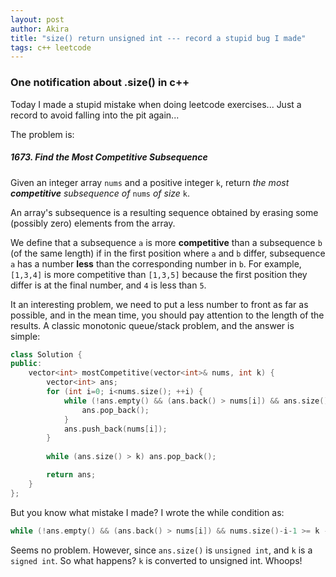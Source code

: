 ```yaml
---
layout: post
author: Akira
title: "size() return unsigned int --- record a stupid bug I made"
tags: c++ leetcode
---
```



### One notification about .size() in c++

Today I made a stupid mistake when doing leetcode exercises... Just a record to avoid falling into the pit again...

The problem is: 

##### 1673. Find the Most Competitive Subsequence

Given an integer array `nums` and a positive integer `k`, return *the most **competitive** subsequence of* `nums` *of size* `k`.

An array's subsequence is a resulting sequence obtained by erasing some (possibly zero) elements from the array.

We define that a subsequence `a` is more **competitive** than a subsequence `b` (of the same length) if in the first position where `a` and `b` differ, subsequence `a` has a number **less** than the corresponding number in `b`. For example, `[1,3,4]` is more competitive than `[1,3,5]` because the first position they differ is at the final number, and `4` is less than `5`.



It an interesting problem, we need to put a less number to front as far as possible, and in the mean time, you should pay attention to the length of the results. A classic monotonic queue/stack problem, and the answer is simple:

```c++
class Solution {
public:
    vector<int> mostCompetitive(vector<int>& nums, int k) {
        vector<int> ans;
        for (int i=0; i<nums.size(); ++i) {
            while (!ans.empty() && (ans.back() > nums[i]) && ans.size() + nums.size()-i-1 >= k) {
                ans.pop_back(); 
            }
            ans.push_back(nums[i]);
        }
        
        while (ans.size() > k) ans.pop_back();

        return ans;
    }
};
```



But you know what mistake I made? I wrote the while condition as:

```c++
while (!ans.empty() && (ans.back() > nums[i]) && nums.size()-i-1 >= k - ans.size())
```

Seems no problem. However, since `ans.size()` is  `unsigned int`,  and `k` is a `signed int`. So what happens? `k` is converted to unsigned int. Whoops! 

 
